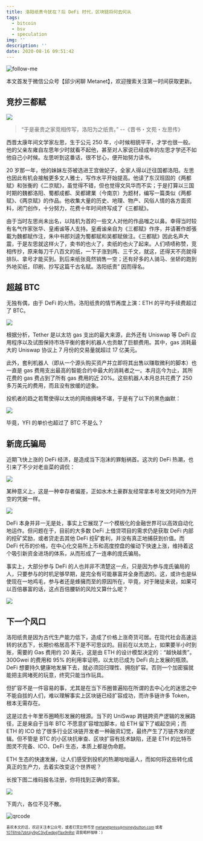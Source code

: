 ```yaml
---
title: 洛阳纸贵今犹在？后 DeFi 时代，区块链将何去何从
tags:
  - bitcoin
  - bsv
  - speculation
img: ''
description: ''
date: 2020-08-16 09:51:42
---
```


![follow-me](https://i.loli.net/2020/08/23/wuO24fxW35HlIGh.png)

本文首发于微信公众号【邱少闲聊 Metanet】，欢迎搜索关注第一时间获取更新。

## 竞抄三都赋

![](https://imgkr2.cn-bj.ufileos.com/d17ae62d-9c31-4f44-8873-5db28085b9d4.jpg?UCloudPublicKey=TOKEN_8d8b72be-579a-4e83-bfd0-5f6ce1546f13&Signature=%252F%252FYuI1JGFcCMwMON%252BgS57Dbii1U%253D&Expires=1598236834)

> “于是豪贵之家竞相传写，洛阳为之纸贵。” --《晋书・文苑・左思传》

西晋太康年间文学家左思，生于公元 250 年，小时候相貌平平，才学也很一般。他的父亲左雍自左思年少时就看不起他，甚至对人家说已经成年的左思才学还不如他自己小时候。左思听到这番话，很不甘心，便开始努力读书。

20 岁那一年，他的妹妹左芬被选进王宫做妃子，全家人得以迁往国都洛阳。左思也因此有机会接触更多文人雅士，写作水平开始提高。他读了东汉班固的《两都赋》和张衡的《二京赋》，虽觉得不错，但也觉得文风华而不实；于是打算以三国时期的魏都洛阳、蜀都成都、吴都建業（今南京）为题材，编写一篇类似《两都赋》、《两京赋》的作品。他收集大量的历史、地理、物产、风俗人情的各方面资料，闭门创作，十分努力，花费十年时间终写成了《三都赋》。

由于当时左思尚未出名，以陆机为首的一些文人对他的作品嗤之以鼻。幸得当时较有名气作家张华、皇甫谧等人支持。皇甫谧亲自为《三都赋》作序，并请著作郎張載为魏都赋作注，朱中书郎刘逵为蜀都赋和吴都赋做注。《三都赋》因此名声大震，于是左思就这样火了，卖书的也火了，卖纸的也火了起来。人们啧啧称赞，竞相传抄，原来每刀千八百文的纸，一下子涨到两、三千文，就这，还得天不亮就得排队、拿号才能买到。到后来纸张竟然销售一空；还有好多的人骑马、坐轿的跑到外地买纸，印刷、抄写这篇千古名赋。洛阳纸贵” 因而得名。

<!--more-->

## 超越 BTC

无独有偶，由于 DeFi 的火热，洛阳纸贵的情节再度上演：ETH 的平均手续费超过了 BTC。

![](https://imgkr2.cn-bj.ufileos.com/d029bc32-c147-4c41-89e9-589d0d9ce4df.jpg?UCloudPublicKey=TOKEN_8d8b72be-579a-4e83-bfd0-5f6ce1546f13&Signature=%252Bcj59KBDvM3J8%252F967xtxRc%252BgsBA%253D&Expires=1598232760)

根据分析，Tether 是以太坊 gas 支出的最大来源，此外还有 Uniswap 等 DeFi 应用程序以及试图保持市场平衡的套利机器人也贡献了巨额费用。其中，gas 消耗最大的 Uniswap 协议上 7 月份的交易量就超过 17 亿美元。

此外，套利机器人（即从一个源头购买资产并立即将其出售以赚取微利的脚本）也一直是 gas 费用支出最高的智能合约中最大的消耗者之一。本月迄今为止，其所花费的 gas 费占到了所有 gas 费用的近 20%。这些机器人本月总共花费了 250 多万美元的费用，而且没有放缓的迹象。

投机者的趋之若鹜使得以太坊的网络拥堵不堪，于是有了以下的黑色幽默：

![](https://imgkr2.cn-bj.ufileos.com/029941be-b59e-425b-89f8-19efa22c16bf.png?UCloudPublicKey=TOKEN_8d8b72be-579a-4e83-bfd0-5f6ce1546f13&Signature=YLV2S4eT0csivwtfeNIlL1WEs%252Bc%253D&Expires=1598232993)

毕竟，YFI 的单价也超过了 BTC 不是么？

## 新庞氏骗局

近期飞快上涨的 DeFi 经济，是造成当下泡沫的罪魁祸首。这次的 DeFi 热潮，也引来了不少对老韭菜的调侃：

![](https://imgkr2.cn-bj.ufileos.com/80e80eaf-3d7d-4b25-9ee6-05b4daedcb08.jpg?UCloudPublicKey=TOKEN_8d8b72be-579a-4e83-bfd0-5f6ce1546f13&Signature=t4nShRJ%252Fxhk9wZnk8qwelf89p8U%253D&Expires=1598237345)

某种意义上，这是一种幸存者偏差，正如水木土豪群友经常拿本号发文时间作为开空的凭据一样。

![](https://imgkr2.cn-bj.ufileos.com/f07dfd06-61fc-4613-9853-7d8d116888ce.png?UCloudPublicKey=TOKEN_8d8b72be-579a-4e83-bfd0-5f6ce1546f13&Signature=kO9uTbSstD2szc3CapKh7WSruRE%253D&Expires=1598242917)

DeFi 本身并非一无是处，事实上它展现了一个模板化的金融世界可以高效自动化地运作。但问题在于，目前的大多数 DeFi 上借贷项目的需求仍是获取 DeFi 内部的挖矿奖励，或者贷走去其他 DeFi 挖矿套利，并没有真正地捕获到价值。而 DeFi 代币的价格，在中心化交易所上币和高度控盘的催动下快速上涨，维持着这个吸引新资金进场的体系，从而形成了一连串的庞氏骗局。

事实上，大部分参与 DeFi 的人也并非不清楚这一点，只是因为参与庞氏骗局的人，只要参与的时机足够早期，是完全有可能暴富并全身而退的。这，或许也是纵使现在一地鸡毛，参与者还是蜂擁而至的原因所在，毕竟，对于赌徒来说，如果可以百倍暴富的话，这点百倍腰斩的风险又算什么呢？

![](https://imgkr2.cn-bj.ufileos.com/a80db35b-8630-4146-b369-c8b77b1e5728.png?UCloudPublicKey=TOKEN_8d8b72be-579a-4e83-bfd0-5f6ce1546f13&Signature=hbWi4GbJhv%252BKpI%252FyT0wGFn8VLcM%253D&Expires=1598243992)

## 下一个风口

洛阳纸贵是因为古代生产能力低下，造成了价格上涨奇货可居。在现代社会高速运转的状态下，长期价格居高不下是不可思议的。目前在以太坊上，如果要半小时到账，需要的 Gas 费用约 20 美元，这是由 ETH 的设计模型决定的：“越快越贵”。300Gwei 的费用和 95% 的利用率证明，以太坊已成为 DeFi 向上发展的瓶颈。DeFi 想要持久健康地发展下去，就必须回归理性、拥抱扩容。否则一个加密猫就能把主网堵死的玩意，终究只能当作玩具。

但扩容不是一件容易的事，尤其是在当下币圈普遍陷在所谓的去中心化的迷思之中不能自拔的人们，难以理解事实上区块链已经扩容成功，而许多链许多 Token，根本无需存在。

这是过去十年里币圈畸形发展的根源。当下的 UniSwap 跨链跨资产逻辑的发展路径，正是来自于当年 BTC 不愿意扩容增加脚本，给 ETH 留下了崛起空间；而 ETH 的 ICO 给了很多行业区块链开发者一种融资幻觉，最终产生了万链齐发的逻辑。但不管是 BTC 的小区块抗审查、区块扩容有技术缺陷，还是 ETH 的比特币图灵不完备、ICO、DeFi 生态，本质上都是伪命题。

ETH 生态的快速发展，让人们感受到投机的热潮咄咄逼人，而如何将这些转化成真正的生产力，去着实改变这个世界呢？

长按下图二维码报名注册，你将找到正确的答案。

![](https://imgkr2.cn-bj.ufileos.com/6864338f-3fe6-4f53-af14-1019dd11d85c.png?UCloudPublicKey=TOKEN_8d8b72be-579a-4e83-bfd0-5f6ce1546f13&Signature=fMywLvfNAJgGaJIYclkfA3O2FG4%253D&Expires=1598251587)

下周六，各位不见不散。

![qrcode](https://i.loli.net/2020/08/23/Bhl3spLGQytJVvC.png)

<sub><sup > 喜欢本文的话，欢迎关注本公众号，或者打赏比特币至 [metanetpress@moneybutton.com](bitcoin:metanetpress@moneybutton.com) 或者 [1GT6fnb7zbtzjy9pC3iyEwdpg11ax9nRst](bitcoin:1GT6fnb7zbtzjy9pC3iyEwdpg11ax9nRst) 请我喝杯咖啡：)</sup></sub>
